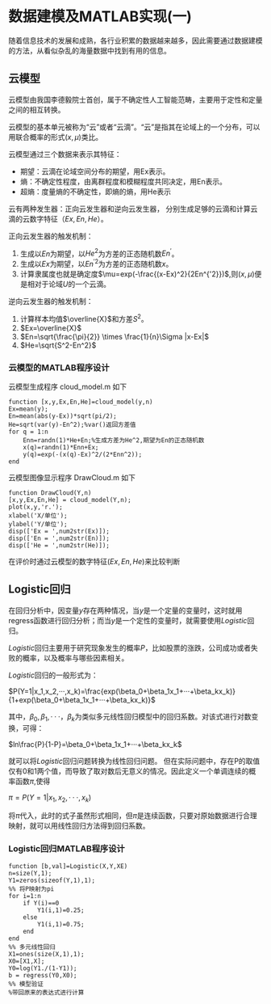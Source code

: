# 数据建模及MATLAB实现(一)
随着信息技术的发展和成熟，各行业积累的数据越来越多，因此需要通过数据建模的方法，从看似杂乱的海量数据中找到有用的信息。
## 云模型
云模型由我国李德毅院士首创，属于不确定性人工智能范畴，主要用于定性和定量之间的相互转换。

云模型的基本单元被称为“云”或者“云滴”。“云”是指其在论域上的一个分布，可以用联合概率的形式$(x,\mu)$类比。

云模型通过三个数据来表示其特征：

* 期望：云滴在论域空间分布的期望，用Ex表示。
* 熵：不确定性程度，由离群程度和模糊程度共同决定，用En表示。
* 超熵：度量熵的不确定性，即熵的熵，用He表示

云有两种发生器：正向云发生器和逆向云发生器，
分别生成足够的云滴和计算云滴的云数字特征（$Ex,En,He$）。

正向云发生器的触发机制：

1. 生成以$En$为期望，以$He^2$为方差的正态随机数$En^{'}$。
2. 生成以$Ex$为期望，以$En^{'2}$为方差的正态随机数$x$。
3. 计算隶属度也就是确定度$\mu=exp(-\frac{(x-Ex)^2}{2En^{'2}})$,则$(x,\mu)$便是相对于论域$U$的一个云滴。
   
逆向云发生器的触发机制：

1. 计算样本均值$\overline{X}$和方差$S^{2}$。
2. $Ex=\overline{X}$
3. $En=\sqrt{\frac{\pi}{2}} \times \frac{1}{n}\Sigma |x-Ex|$
4. $He=\sqrt{S^2-En^2}$

### 云模型的MATLAB程序设计
云模型生成程序 cloud_model.m 如下
```
function [x,y,Ex,En,He]=cloud_model(y,n)
Ex=mean(y);
En=mean(abs(y-Ex))*sqrt(pi/2);
He=sqrt(var(y)-En^2);%var()返回方差值
for q = 1:n
    Enn=randn(1)*He+En;%生成方差为He^2,期望为En的正态随机数
    x(q)=randn(1)*Enn+Ex;
    y(q)=exp(-(x(q)-Ex)^2/(2*Enn^2));
end
```
云模型图像显示程序 DrawCloud.m 如下
```
function DrawCloud(Y,n)
[x,y,Ex,En,He] = cloud_model(Y,n);
plot(x,y,'r.');
xlabel('X/单位');
ylabel('Y/单位');
disp(['Ex = ',num2str(Ex)]);
disp(['En = ',num2str(En)]);
disp(['He = ',num2str(He)]);
```
在评价时通过云模型的数字特征($Ex,En,He$)来比较判断

## Logistic回归 
在回归分析中，因变量$y$存在两种情况，当$y$是一个定量的变量时，这时就用regress函数进行回归分析；而当$y$是一个定性的变量时，就需要使用$Logistic$回归。

$Logistic$回归主要用于研究现象发生的概率$P$，比如股票的涨跌，公司成功或者失败的概率，以及概率与哪些因素相关。

$Logistic$回归的一般形式为：

$P(Y=1|x_1,x_2,···,x_k)=\frac{exp(\beta_0+\beta_1x_1+···+\beta_kx_k)}{1+exp(\beta_0+\beta_1x_1+···+\beta_kx_k)}$

其中，$\beta_0,\beta_1,···，\beta_k$为类似多元线性回归模型中的回归系数。对该式进行对数变换，可得：

$ln\frac{P}{1-P}=\beta_0+\beta_1x_1+···+\beta_kx_k$

就可以将$Logistic$回归问题转换为线性回归问题。
但在实际问题中，存在P的取值仅有0和1两个值，而导致了取对数后无意义的情况。因此定义一个单调连续的概率函数$\pi$,使得

$\pi=P(Y=1|x_1,x_2,···,x_k)$

将$\pi$代入，此时的式子虽然形式相同，但$\pi$是连续函数，只要对原始数据进行合理映射，就可以用线性回归方法得到回归系数。
### Logistic回归MATLAB程序设计
```
function [b,val]=Logistic(X,Y,XE)
n=size(Y,1);
Y1=zeros(sizeof(Y,1),1);
%% 将P映射为pi
for i=1:n
    if Y(i)==0
        Y1(i,1)=0.25;
    else
        Y1(i,1)=0.75;
    end
end
%% 多元线性回归
X1=ones(size(X,1),1);
X0=[X1,X];
Y0=log(Y1./(1-Y1));
b = regress(Y0,X0);
%% 模型验证
%带回原来的表达式进行计算
```
